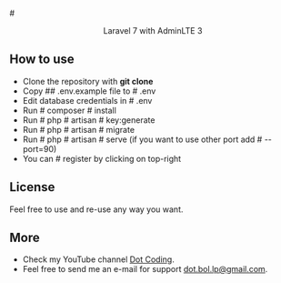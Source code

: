 #<p align="center">Laravel 7 with AdminLTE 3</p>

## How to use

- Clone the repository with __git clone__
- Copy ## .env.example file to # .env
- Edit database credentials in # .env
- Run # composer # install
- Run # php # artisan # key:generate
- Run # php # artisan # migrate
- Run # php # artisan # serve (if you want to use other port add # --port=90)
- You can # register by clicking on top-right

## License

Feel free to use and re-use any way you want.

## More

- Check my YouTube channel [Dot Coding](https://www.youtube.com/channel/UCYobBTcVkUvIqQW3sSTGarg).
- Feel free to send me an e-mail for support [dot.bol.lp@gmail.com](mailto:dot.bol.lp@gmail.com).

